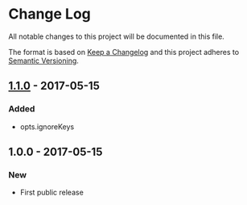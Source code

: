 # Change Log
All notable changes to this project will be documented in this file.

The format is based on [Keep a Changelog](http://keepachangelog.com/)
and this project adheres to [Semantic Versioning](http://semver.org/).

## [1.1.0] - 2017-05-15
### Added
- opts.ignoreKeys

## 1.0.0 - 2017-05-15
### New
- First public release

[1.1.0]: https://github.com/code-and-send/check-types-mini/compare/v1.0.1...v1.1.0
